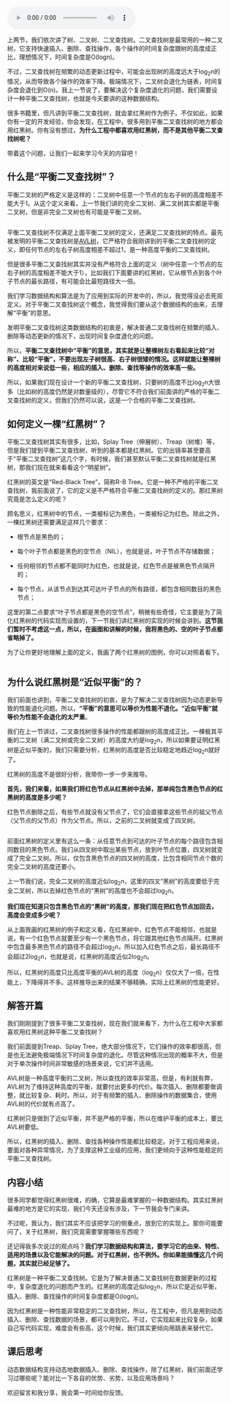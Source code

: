 <audio title="25 _ 红黑树（上）：为什么工程中都用红黑树这种二叉树？" src="https://static001.geekbang.org/resource/audio/5b/6c/5bf9999c5e91204153ec02fe8bf1116c.mp3" controls="controls"></audio> 
<p>上两节，我们依次讲了树、二叉树、二叉查找树。二叉查找树是最常用的一种二叉树，它支持快速插入、删除、查找操作，各个操作的时间复杂度跟树的高度成正比，理想情况下，时间复杂度是O(logn)。</p><p>不过，二叉查找树在频繁的动态更新过程中，可能会出现树的高度远大于log<sub>2</sub>n的情况，从而导致各个操作的效率下降。极端情况下，二叉树会退化为链表，时间复杂度会退化到O(n)。我上一节说了，要解决这个复杂度退化的问题，我们需要设计一种平衡二叉查找树，也就是今天要讲的这种数据结构。</p><p>很多书籍里，但凡讲到平衡二叉查找树，就会拿红黑树作为例子。不仅如此，如果你有一定的开发经验，你会发现，在工程中，很多用到平衡二叉查找树的地方都会用红黑树。你有没有想过，<strong><span class="orange">为什么工程中都喜欢用红黑树，而不是其他平衡二叉查找树呢？</span></strong></p><p>带着这个问题，让我们一起来学习今天的内容吧！</p><h2>什么是“平衡二叉查找树”？</h2><p>平衡二叉树的严格定义是这样的：二叉树中任意一个节点的左右子树的高度相差不能大于1。从这个定义来看，上一节我们讲的完全二叉树、满二叉树其实都是平衡二叉树，但是非完全二叉树也有可能是平衡二叉树。</p><p><img src="https://static001.geekbang.org/resource/image/dd/9b/dd9f5a4525f5029a8339c89ad1c8159b.jpg" alt=""></p><p>平衡二叉查找树不仅满足上面平衡二叉树的定义，还满足二叉查找树的特点。最先被发明的平衡二叉查找树是<a href="https://zh.wikipedia.org/wiki/AVL%E6%A0%91">AVL树</a>，它严格符合我刚讲到的平衡二叉查找树的定义，即任何节点的左右子树高度相差不超过1，是一种高度平衡的二叉查找树。</p><!-- [[[read_end]]] --><p>但是很多平衡二叉查找树其实并没有严格符合上面的定义（树中任意一个节点的左右子树的高度相差不能大于1），比如我们下面要讲的红黑树，它从根节点到各个叶子节点的最长路径，有可能会比最短路径大一倍。</p><p>我们学习数据结构和算法是为了应用到实际的开发中的，所以，我觉得没必去死抠定义。对于平衡二叉查找树这个概念，我觉得我们要从这个数据结构的由来，去理解“平衡”的意思。</p><p>发明平衡二叉查找树这类数据结构的初衷是，解决普通二叉查找树在频繁的插入、删除等动态更新的情况下，出现时间复杂度退化的问题。</p><p>所以，<strong>平衡二叉查找树中“平衡”的意思，其实就是让整棵树左右看起来比较“对称”、比较“平衡”，不要出现左子树很高、右子树很矮的情况。这样就能让整棵树的高度相对来说低一些，相应的插入、删除、查找等操作的效率高一些。</strong></p><p>所以，如果我们现在设计一个新的平衡二叉查找树，只要树的高度不比log<sub>2</sub>n大很多（比如树的高度仍然是对数量级的），尽管它不符合我们前面讲的严格的平衡二叉查找树的定义，但我们仍然可以说，这是一个合格的平衡二叉查找树。</p><h2>如何定义一棵“红黑树”？</h2><p>平衡二叉查找树其实有很多，比如，Splay Tree（伸展树）、Treap（树堆）等，但是我们提到平衡二叉查找树，听到的基本都是红黑树。它的出镜率甚至要高于“平衡二叉查找树”这几个字，有时候，我们甚至默认平衡二叉查找树就是红黑树，那我们现在就来看看这个“明星树”。</p><p>红黑树的英文是“Red-Black Tree”，简称R-B Tree。它是一种不严格的平衡二叉查找树，我前面说了，它的定义是不严格符合平衡二叉查找树的定义的。那红黑树究竟是怎么定义的呢？</p><p>顾名思义，红黑树中的节点，一类被标记为黑色，一类被标记为红色。除此之外，一棵红黑树还需要满足这样几个要求：</p><ul>
<li>
<p>根节点是黑色的；</p>
</li>
<li>
<p>每个叶子节点都是黑色的空节点（NIL），也就是说，叶子节点不存储数据；</p>
</li>
<li>
<p>任何相邻的节点都不能同时为红色，也就是说，红色节点是被黑色节点隔开的；</p>
</li>
<li>
<p>每个节点，从该节点到达其可达叶子节点的所有路径，都包含相同数目的黑色节点；</p>
</li>
</ul><p>这里的第二点要求“叶子节点都是黑色的空节点”，稍微有些奇怪，它主要是为了简化红黑树的代码实现而设置的，下一节我们讲红黑树的实现的时候会讲到。<strong>这节我们暂时不考虑这一点，所以，在画图和讲解的时候，我将黑色的、空的叶子节点都省略掉了。</strong></p><p>为了让你更好地理解上面的定义，我画了两个红黑树的图例，你可以对照着看下。</p><p><img src="https://static001.geekbang.org/resource/image/90/9a/903ee0dcb62bce2f5b47819541f9069a.jpg" alt=""></p><h2>为什么说红黑树是“近似平衡”的？</h2><p>我们前面也讲到，平衡二叉查找树的初衷，是为了解决二叉查找树因为动态更新导致的性能退化问题。所以，<strong>“平衡”的意思可以等价为性能不退化。“近似平衡”就等价为性能不会退化的太严重</strong>。</p><p>我们在上一节讲过，二叉查找树很多操作的性能都跟树的高度成正比。一棵极其平衡的二叉树（满二叉树或完全二叉树）的高度大约是log<sub>2</sub>n，所以如果要证明红黑树是近似平衡的，我们只需要分析，红黑树的高度是否比较稳定地趋近log<sub>2</sub>n就好了。</p><p>红黑树的高度不是很好分析，我带你一步一步来推导。</p><p><strong>首先，我们来看，如果我们将红色节点从红黑树中去掉，那单纯包含黑色节点的红黑树的高度是多少呢？</strong></p><p>红色节点删除之后，有些节点就没有父节点了，它们会直接拿这些节点的祖父节点（父节点的父节点）作为父节点。所以，之前的二叉树就变成了四叉树。</p><p><img src="https://static001.geekbang.org/resource/image/7e/ed/7e6ecc308fe44120f30de809822215ed.jpg" alt=""></p><p>前面红黑树的定义里有这么一条：从任意节点到可达的叶子节点的每个路径包含相同数目的黑色节点。我们从四叉树中取出某些节点，放到叶节点位置，四叉树就变成了完全二叉树。所以，仅包含黑色节点的四叉树的高度，比包含相同节点个数的完全二叉树的高度还要小。</p><p>上一节我们说，完全二叉树的高度近似log<sub>2</sub>n，这里的四叉“黑树”的高度要低于完全二叉树，所以去掉红色节点的“黑树”的高度也不会超过log<sub>2</sub>n。</p><p><strong>我们现在知道只包含黑色节点的“黑树”的高度，那我们现在把红色节点加回去，高度会变成多少呢？</strong></p><p>从上面我画的红黑树的例子和定义看，在红黑树中，红色节点不能相邻，也就是说，有一个红色节点就要至少有一个黑色节点，将它跟其他红色节点隔开。红黑树中包含最多黑色节点的路径不会超过log<sub>2</sub>n，所以加入红色节点之后，最长路径不会超过2log<sub>2</sub>n，也就是说，红黑树的高度近似2log<sub>2</sub>n。</p><p>所以，红黑树的高度只比高度平衡的AVL树的高度（log<sub>2</sub>n）仅仅大了一倍，在性能上，下降得并不多。这样推导出来的结果不够精确，实际上红黑树的性能更好。</p><h2>解答开篇</h2><p>我们刚刚提到了很多平衡二叉查找树，现在我们就来看下，为什么在工程中大家都喜欢用红黑树这种平衡二叉查找树？</p><p>我们前面提到Treap、Splay Tree，绝大部分情况下，它们操作的效率都很高，但是也无法避免极端情况下时间复杂度的退化。尽管这种情况出现的概率不大，但是对于单次操作时间非常敏感的场景来说，它们并不适用。</p><p>AVL树是一种高度平衡的二叉树，所以查找的效率非常高，但是，有利就有弊，AVL树为了维持这种高度的平衡，就要付出更多的代价。每次插入、删除都要做调整，就比较复杂、耗时。所以，对于有频繁的插入、删除操作的数据集合，使用AVL树的代价就有点高了。</p><p>红黑树只是做到了近似平衡，并不是严格的平衡，所以在维护平衡的成本上，要比AVL树要低。</p><p>所以，红黑树的插入、删除、查找各种操作性能都比较稳定。对于工程应用来说，要面对各种异常情况，为了支撑这种工业级的应用，我们更倾向于这种性能稳定的平衡二叉查找树。</p><h2>内容小结</h2><p>很多同学都觉得红黑树很难，的确，它算是最难掌握的一种数据结构。其实红黑树最难的地方是它的实现，我们今天还没有涉及，下一节我会专门来讲。</p><p>不过呢，我认为，我们其实不应该把学习的侧重点，放到它的实现上。那你可能要问了，关于红黑树，我们究竟需要掌握哪些东西呢？</p><p>还记得我多次说过的观点吗？<strong>我们学习数据结构和算法，要学习它的由来、特性、适用的场景以及它能解决的问题。对于红黑树，也不例外。你如果能搞懂这几个问题，其实就已经足够了。</strong></p><p>红黑树是一种平衡二叉查找树。它是为了解决普通二叉查找树在数据更新的过程中，复杂度退化的问题而产生的。红黑树的高度近似log<sub>2</sub>n，所以它是近似平衡，插入、删除、查找操作的时间复杂度都是O(logn)。</p><p>因为红黑树是一种性能非常稳定的二叉查找树，所以，在工程中，但凡是用到动态插入、删除、查找数据的场景，都可以用到它。不过，它实现起来比较复杂，如果自己写代码实现，难度会有些高，这个时候，我们其实更倾向用跳表来替代它。</p><h2>课后思考</h2><p>动态数据结构支持动态地数据插入、删除、查找操作，除了红黑树，我们前面还学习过哪些呢？能对比一下各自的优势、劣势，以及应用场景吗？</p><p>欢迎留言和我分享，我会第一时间给你反馈。</p><p></p>